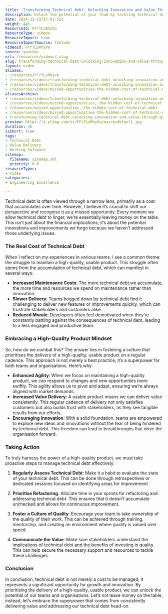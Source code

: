 ```yaml
---
title: 'Transforming Technical Debt: Unlocking Innovation and Value Through Quality Product Delivery'
description: Unlock the potential of your team by tackling technical debt! Discover how prioritising quality can drive innovation and enhance value delivery.
date: 2024-11-21T17:01:52Z
weight: 445
ResourceId: FFrTLuRhyVo
ResourceType: videos
ResourceImport: true
ResourceImportSource: Youtube
videoId: FFrTLuRhyVo
source: youtube
url: /resources/videos/:slug
slug: transforming-technical-debt-unlocking-innovation-and-value-through-quality-product-delivery-FFrTLuRhyVo
layout: video
aliases:
- /resources/FFrTLuRhyVo
- /resources/videos/transforming-technical-debt-unlocking-innovation-and-value-through-quality-product-delivery-FFrTLuRhyVo
- /resources/videos/transforming-technical-debt-unlocking-innovation-and-value-through-quality-product-delivery
- /resources/videos/missed-opportunities-the-hidden-cost-of-technical-debt
aliasesArchive:
- /resources/videos/transforming-technical-debt-unlocking-innovation-and-value-through-quality-product-delivery
- /resources/videos/missed-opportunities,-the-hidden-cost-of-technical-debt
- /resources/missed-opportunities,-the-hidden-cost-of-technical-debt
- /resources/videos/missed-opportunities-the-hidden-cost-of-technical-debt
- transforming-technical-debt-unlocking-innovation-and-value-through-quality-product-delivery-FFrTLuRhyVo
preview: https://i.ytimg.com/vi/FFrTLuRhyVo/maxresdefault.jpg
duration: 36
isShort: true
tags:
- Technical Debt
- Value Delivery
- Working Software
sitemap:
  filename: sitemap.xml
  priority: 0.6
resourceTypes:
- video
categories:
- Engineering Excellence

---
```

Technical debt is often viewed through a narrow lens, primarily as a cost that accumulates over time. However, I believe it’s crucial to shift our perspective and recognise it as a missed opportunity. Every moment we allow technical debt to linger, we’re essentially leaving money on the table. This isn’t just about the financial implications; it’s about the potential innovations and improvements we forgo because we haven’t addressed those underlying issues.

### The Real Cost of Technical Debt

When I reflect on my experiences in various teams, I see a common theme: the struggle to maintain a high-quality, usable product. This struggle often stems from the accumulation of technical debt, which can manifest in several ways:

- **Increased Maintenance Costs**: The more technical debt we accumulate, the more time and resources we spend on maintenance rather than innovation.
- **Slower Delivery**: Teams bogged down by technical debt find it challenging to deliver new features or improvements quickly, which can frustrate stakeholders and customers alike.
- **Reduced Morale**: Developers often feel demotivated when they’re constantly battling against the consequences of technical debt, leading to a less engaged and productive team.

### Embracing a High-Quality Product Mindset

So, how do we combat this? The answer lies in fostering a culture that prioritises the delivery of a high-quality, usable product on a regular cadence. This approach is not merely a best practice; it’s a superpower for both teams and organisations. Here’s why:

- **Enhanced Agility**: When we focus on maintaining a high-quality product, we can respond to changes and new opportunities more swiftly. This agility allows us to pivot and adapt, ensuring we’re always aligned with market demands.
- **Increased Value Delivery**: A usable product means we can deliver value consistently. This regular cadence of delivery not only satisfies customers but also builds trust with stakeholders, as they see tangible results from our efforts.
- **Encouraging Innovation**: With a solid foundation, teams are empowered to explore new ideas and innovations without the fear of being hindered by technical debt. This freedom can lead to breakthroughs that drive the organisation forward.

### Taking Action

To truly harness the power of a high-quality product, we must take proactive steps to manage technical debt effectively:

1. **Regularly Assess Technical Debt**: Make it a habit to evaluate the state of your technical debt. This can be done through retrospectives or dedicated sessions focused on identifying areas for improvement.
   
2. **Prioritise Refactoring**: Allocate time in your sprints for refactoring and addressing technical debt. This ensures that it doesn’t accumulate unchecked and allows for continuous improvement.

3. **Foster a Culture of Quality**: Encourage your team to take ownership of the quality of their work. This can be achieved through training, mentorship, and creating an environment where quality is valued over speed.

4. **Communicate the Value**: Make sure stakeholders understand the implications of technical debt and the benefits of investing in quality. This can help secure the necessary support and resources to tackle these challenges.

### Conclusion

In conclusion, technical debt is not merely a cost to be managed; it represents a significant opportunity for growth and innovation. By prioritising the delivery of a high-quality, usable product, we can unlock the potential of our teams and organisations. Let’s not leave money on the table; instead, let’s embrace the superpower that comes from consistently delivering value and addressing our technical debt head-on.
